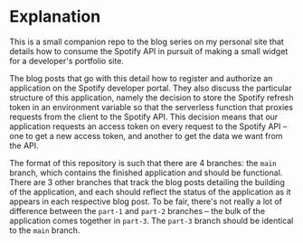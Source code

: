 # Explanation

This is a small companion repo to the blog series on my personal site that details how to consume the Spotify API in pursuit of making a small widget for a developer's portfolio site.

The blog posts that go with this detail how to register and authorize an application on the Spotify developer portal. They also discuss the particular structure of this application, namely the decision to store the Spotify refresh token in an environment variable so that the serverless function that proxies requests from the client to the Spotify API. This decision means that our application requests an access token on every request to the Spotify API – one to get a new access token, and another to get the data we want from the API.

The format of this repository is such that there are 4 branches: the `main` branch, which contains the finished application and should be functional. There are 3 other branches that track the blog posts detailing the building of the application, and each should reflect the status of the application as it appears in each respective blog post. To be fair, there's not really a lot of difference between the `part-1` and `part-2` branches – the bulk of the application comes together in `part-3`. The `part-3` branch should be identical to the `main` branch.
